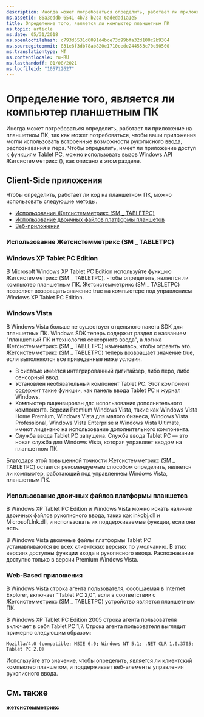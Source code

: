 ```yaml
---
description: Иногда может потребоваться определить, работает ли приложение на планшетном ПК, так как может потребоваться, чтобы ваши приложения могли использовать встроенные возможности рукописного ввода, распознавания и пера.
ms.assetid: 86a3eddb-6541-4b73-b2ca-6adedad1a1e5
title: Определение того, является ли компьютер планшетным ПК
ms.topic: article
ms.date: 05/31/2018
ms.openlocfilehash: c793d5531d6091d4bce73d99bfa32d100c2b9304
ms.sourcegitcommit: 831e8f3db78ab820e1710cede244553c70e50500
ms.translationtype: MT
ms.contentlocale: ru-RU
ms.lasthandoff: 01/08/2021
ms.locfileid: "105712627"
---
```

# <a name="determining-whether-a-pc-is-a-tablet-pc"></a>Определение того, является ли компьютер планшетным ПК

Иногда может потребоваться определить, работает ли приложение на планшетном ПК, так как может потребоваться, чтобы ваши приложения могли использовать встроенные возможности рукописного ввода, распознавания и пера. Чтобы определить, имеет ли приложение доступ к функциям Tablet PC, можно использовать вызов Windows API Жетсистемметрикс (), как описано в этом разделе.

## <a name="client-side-applications"></a>Client-Side приложения

Чтобы определить, работает ли код на планшетном ПК, можно использовать следующие методы.

-   [Использование Жетсистемметрикс (SM \_ TABLETPC)](/windows)
-   [Использование двоичных файлов платформы планшетов](#using-the-presence-of-tablet-platform-binaries)
-   [Веб-приложения](#web-based-applications)

### <a name="using-getsystemmetrics-sm_tabletpc"></a>Использование Жетсистемметрикс (SM \_ TABLETPC)

### <a name="windows-xp-tablet-pc-edition"></a>Windows XP Tablet PC Edition

В Microsoft Windows XP Tablet PC Edition используйте функцию Жетсистемметрикс (SM \_ TABLETPC), чтобы определить, является ли компьютер планшетным ПК. Жетсистемметрикс (SM \_ TABLETPC) позволяет возвращать значение true на компьютере под управлением Windows XP Tablet PC Edition.

### <a name="windows-vista"></a>Windows Vista

В Windows Vista больше не существует отдельного пакета SDK для планшетных ПК. Windows SDK теперь содержит раздел с названием "планшетный ПК и технология сенсорного ввода", а логика Жетсистемметрикс (SM \_ TABLETPC) изменилась, чтобы отразить это. Жетсистемметрикс (SM \_ TABLETPC) теперь возвращает значение true, если выполняются все приведенные ниже условия.

-   В системе имеется интегрированный дигитайзер, либо перо, либо сенсорный ввод.
-   Установлен необязательный компонент Tablet PC. Этот компонент содержит такие функции, как панель ввода Tablet PC и журнал Windows.
-   Компьютер лицензирован для использования дополнительного компонента. Версии Premium Windows Vista, такие как Windows Vista Home Premium, Windows Vista для малого бизнеса, Windows Vista Professional, Windows Vista Enterprise и Windows Vista Ultimate, имеют лицензию на использование дополнительного компонента.
-   Служба ввода Tablet PC запущена. Служба ввода Tablet PC — это новая служба для Windows Vista, которая управляет вводом на планшетном ПК.

Благодаря этой повышенной точности Жетсистемметрикс (SM \_ TABLETPC) остается рекомендуемым способом определить, является ли компьютер, работающий под управлением Windows Vista, планшетным ПК.

### <a name="using-the-presence-of-tablet-platform-binaries"></a>Использование двоичных файлов платформы планшетов

В Windows XP Tablet PC Edition и Windows Vista можно искать наличие двоичных файлов рукописного ввода, таких как inkobj.dll и Microsoft.Ink.dll, и использовать их поддерживаемые функции, если они есть.

В Windows Vista двоичные файлы платформы Tablet PC устанавливаются во всех клиентских версиях по умолчанию. В этих версиях доступны функции входа и рукописного ввода. Распознавание доступно только в версии Premium Windows Vista.

### <a name="web-based-applications"></a>Web-Based приложения

В Windows Vista строка агента пользователя, сообщаемая в Internet Explorer, включает "Tablet PC 2,0", если в соответствии с Жетсистемметрикс (SM \_ TABLETPC) устройство является планшетным ПК.

В Windows XP Tablet PC Edition 2005 строка агента пользователя включает в себя Tablet PC 1,7. Строка агента пользователя выглядит примерно следующим образом:

`Mozilla/4.0 (compatible; MSIE 6.0; Windows NT 5.1; .NET CLR 1.0.3705; Tablet PC 2.0)`

Используйте это значение, чтобы определить, является ли клиентский компьютер планшетом, и поддерживает веб-элементы управления рукописного ввода.

## <a name="related-topics"></a>См. также

<dl> <dt>

[**жетсистемметрикс**](/windows/desktop/api/winuser/nf-winuser-getsystemmetrics)
</dt> </dl>

 

 
